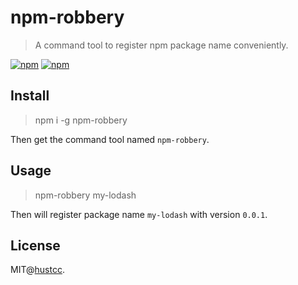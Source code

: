# npm-robbery

> A command tool to register npm package name conveniently.


[![npm](https://img.shields.io/npm/v/npm-robbery.svg)](https://www.npmjs.com/package/npm-robbery)
[![npm](https://img.shields.io/npm/dm/npm-robbery.svg)](https://www.npmjs.com/package/npm-robbery)



## Install

> npm i -g npm-robbery

Then get the command tool named `npm-robbery`.



## Usage

> npm-robbery my-lodash

Then will register package name `my-lodash` with version `0.0.1`.



## License

MIT@[hustcc](https://github.com/hustcc).
